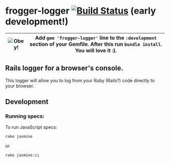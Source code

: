frogger-logger [![Build Status](https://travis-ci.org/ciembor/frogger-logger.svg?branch=master)](https://travis-ci.org/ciembor/frogger-logger) (early development!)
=======
|![Obey!](http://oi59.tinypic.com/33lcao2.jpg)|Add `gem 'frogger-logger'` line to the `:development` section of your Gemfile. After this run `bundle install`. You will love it :).|
|:---:|:---:|
## Rails logger for a browser's console.
This logger will allow you to log from your Ruby (Rails?) code directly to your browser.
## Development
### Running specs:
To run JavaScript specs:
```
rake jasmine
```
or 
```
rake jasmine:ci
```
